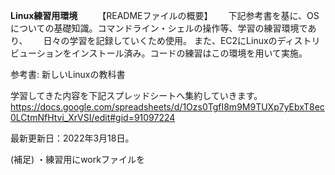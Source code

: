 **Linux練習用環境**　　
【READMEファイルの概要】　　
下記参考書を基に、OSについての基礎知識。コマンドライン・シェルの操作等、学習の練習環境であり、　　
日々の学習を記録していくため使用。
また、EC2にLinuxのディストリビューションをインストール済み。コードの練習はこの環境を用いて実施。

参考書: 新しいLinuxの教科書　　

学習してきた内容を下記スプレッドシートへ集約していきます。
https://docs.google.com/spreadsheets/d/1Ozs0TgfI8m9M9TUXp7yEbxT8ec0LCtmNfHtvi_XrVSI/edit#gid=91097224

最新更新日：2022年3月18日。

(補足)
・練習用にworkファイルを
